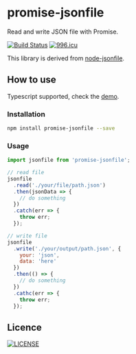 # promise-jsonfile

Read and write JSON file with Promise.

[![Build Status](https://travis-ci.org/oychao/promise-jsonfile.svg?branch=master)](https://travis-ci.org/oychao/promise-jsonfile) [![996.icu](https://img.shields.io/badge/link-996.icu-red.svg)](https://996.icu)

This library is derived from [node-jsonfile][1].

## How to use

Typescript supported, check the [demo][2].

### Installation

```bash
npm install promise-jsonfile --save
```

### Usage

```javascript
import jsonfile from 'promise-jsonfile';

// read file
jsonfile
  .read('./your/file/path.json')
  .then(jsonData => {
    // do something
  })
  .catch(err => {
    throw err;
  });

// write file
jsonfile
  .write('./your/output/path.json', {
    your: 'json',
    data: 'here'
  })
  .then(() => {
    // do something
  })
  .cathc(err => {
    throw err;
  });
```

## Licence

[![LICENSE](https://img.shields.io/badge/license-Anti%20996-blue.svg)](https://github.com/996icu/996.ICU/blob/master/LICENSE)

[1]: https://github.com/jprichardson/node-jsonfile
[2]: https://github.com/oychao/promise-jsonfile/tree/master/demo
